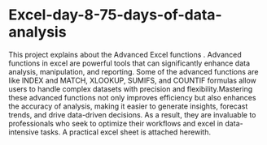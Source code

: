 # Excel-day-8-75-days-of-data-analysis
This project explains about the Advanced Excel functions .
Advanced functions in excel are powerful tools that can significantly enhance data analysis, manipulation, and reporting. Some of the advanced functions are like INDEX and MATCH, XLOOKUP, SUMIFS, and COUNTIF formulas allow users to handle complex datasets with precision and flexibility.Mastering these advanced functions not only improves efficiency but also enhances the accuracy of analysis, making it easier to generate insights, forecast trends, and drive data-driven decisions. As a result, they are invaluable to professionals who seek to optimize their workflows and excel in data-intensive tasks.
A practical excel sheet is attached herewith.
